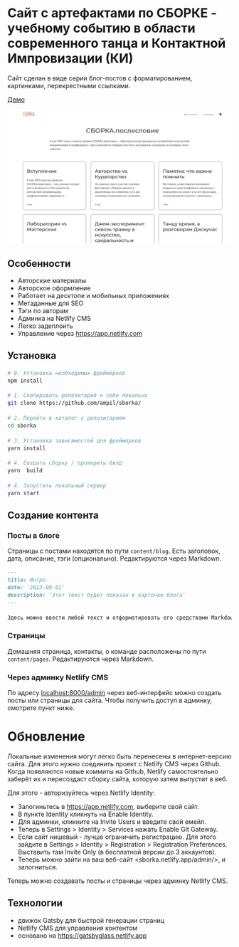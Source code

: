 # Сайт с артефактами по СБОРКЕ - учебному событию в области современного танца и Контактной Импровизации (КИ)

Сайт сделан в виде серии блог-постов с форматированием, картинками, перекрестными ссылками.

[Демо](https://sborka.netlify.app)

![demo site screenshot](./screenshot.png)

## Особенности

* Авторские материалы
* Авторское оформление
* Работает на десктопе и мобильных приложениях
* Метаданные для SEO 
* Тэги по авторам
* Админка на Netlify CMS
* Легко задеплоить
* Управление через <https://app.netlify.com>

## Установка

```bash
# 0. Установка необходимых фрейморков
npm install

# 1. Скопировать репозитарий к себе локально
git clone https://github.com/ampil/sborka/

# 2. Перейти в каталог с репозитарием
cd sborka

# 3. Установка зависимостей для фрейморков
yarn install

# 4. Создать сборку / проверить билд
yarn  build

# 4. Запустить локальный сервер
yarn start


```


## Создание контента

### Посты в блоге

Страницы с постами находятся по пути `content/blog`. Есть заголовок, дата, описание, тэги (опционально). Редактируются через Markdown.

```md
---
title: Интро
date: '2023-09-01'
description: 'Этот текст будет показан в карточке блога'
---

Здесь можно ввести любой текст и отформатировать его средствами Markdown.
```

### Страницы

Домашняя страница, контакты, о команде расположены по пути `content/pages`. Редактируются через Markdown.

### Через админку Netlify CMS

По адресу <localhost:8000/admin> через веб-интерфейс можно создать посты или страницы для сайта.
Чтобы получить доступ в админку, смотрите пункт ниже.


# Обновление
Локальные изменения могут легко быть перенесены в интернет-версию сайта.
Для этого нужно соединить проект с Netlify CMS через Github.
Когда появляются новые коммиты на Github, Netlify самостоятельно заберёт их и пересоздаст сборку сайта, которую затем выпустит в веб.

Для этого - авторизуйтесь через Netlify Identity:

- Залогиньтесь в <https://app.netlify.com>, выберите свой сайт.
- В пункте Identity кликнуть на Enable Identity.
- Для админки, кликните на Invite Users и введите свой емейл.
- Теперь в Settings > Identity > Services нажать Enable Git Gateway.
- Если сайт нишевый - лучше ограничить регистрацию. Для этого зайдите в Settings > Identity > Registration > Registration Preferences. Выставить там Invite Only (в бесплатной версии до 3 аккаунтов).
- Теперь можно зайти на ваш веб-сайт <sborka.netlify.app/admin/>, и залогниться.

Теперь можно создавать посты и страницы через админку Netlify CMS. 

## Технологии

- движок Gatsby для быстрой генерации страниц
- Netlify CMS для управления контентом
- основано на https://gatsbyglass.netlify.app
